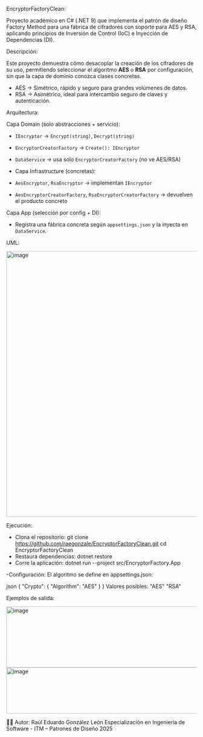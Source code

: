 EncryptorFactoryClean:

Proyecto académico en C# (.NET 9) que implementa el patrón de diseño Factory Method para una fábrica de cifradores con soporte para AES y RSA, aplicando principios de Inversión de Control (IoC) e Inyección de Dependencias (DI).

Descripción:

Este proyecto demuestra cómo desacoplar la creación de los cifradores de su uso, permitiendo seleccionar el algoritmo **AES** o **RSA** por configuración, sin que la capa de dominio conozca clases concretas.
- AES → Simétrico, rápido y seguro para grandes volúmenes de datos.  
- RSA → Asimétrico, ideal para intercambio seguro de claves y autenticación.  

Arquitectura:

Capa Domain (solo abstracciones + servicio):
- `IEncryptor` → `Encrypt(string)`, `Decrypt(string)`
- `EncryptorCreatorFactory` → `Create(): IEncryptor`
- `DataService` → usa solo `EncryptorCreatorFactory` (no ve AES/RSA)

- Capa Infrastructure (concretas):
- `AesEncryptor`, `RsaEncryptor` → implementan `IEncryptor`
- `AesEncryptorCreatorFactory`, `RsaEncryptorCreatorFactory` → devuelven el producto concreto

Capa App (selección por config + DI):
- Registra una fábrica concreta según `appsettings.json` y la inyecta en `DataService`.

UML:

<img width="576" height="702" alt="image" src="https://github.com/user-attachments/assets/fdda2d87-66e4-4aa0-bca3-d96bb16947a1" />

Ejecución:

- Clona el repositorio:
   git clone https://github.com/raegonzale/EncryptorFactoryClean.git
   cd EncryptorFactoryClean
- Restaura dependencias:
dotnet restore
- Corre la aplicación:
dotnet run --project src/EncryptorFactory.App

-Configuración:
El algoritmo se define en appsettings.json:

json
{
  "Crypto": {
    "Algorithm": "AES"
  }
}
Valores posibles:
"AES"
"RSA"

Ejemplos de salida:

<img width="1128" height="161" alt="image" src="https://github.com/user-attachments/assets/331866cc-d83e-41ce-b500-025aa34f491e" />
<img width="677" height="122" alt="image" src="https://github.com/user-attachments/assets/11cc3cf3-2858-483a-875a-791bd818dcfa" />

👨‍💻 Autor:
Raúl Eduardo González León
Especialización en Ingeniería de Software - ITM – Patrones de Diseño
2025
